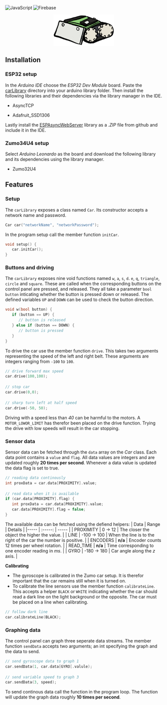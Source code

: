 ![JavaScript](https://img.shields.io/static/v1?style=flat&message=JavaScript&color=373e47&logo=JavaScript&logoColor=F7DF1E&label=)
![Firebase](https://img.shields.io/static/v1?style=flat&message=Arduino&color=373e47&logo=Arduino&logoColor=00979C&label=)

<p align="center">
  <img height="100" src="/img/car.png" />
</p>

## Installation

### ESP32 setup

In the _Arduino IDE_ choose the _ESP32 Dev Module_ board. Paste the [carLibrary](carLibrary/) directory into your arduino library folder. Then install the following libraries and their dependencies via the library manager in the IDE.

-  AsyncTCP

-  Adafruit_SSD1306

Lastly install the [ESPAsyncWebServer](https://github.com/me-no-dev/ESPAsyncWebServer#installation) library as a _.ZIP_ file from github and include it in the IDE.

### Zumo34U4 setup

Select _Arduino Leonardo_ as the board and download the following library and its dependencies using the library manager.

-  Zumo32U4

## Features

### Setup

The `carLibrary` exposes a class named `Car`. Its constructor accepts a network name and password.

```cpp
Car car("networkName", "networkPassword");
```

In the program setup call the member function `initCar`.

```cpp
void setup() {
   car.initCar();
}
```

### Buttons and driving

The `carLibrary` exposes nine void functions named `w`, `a`, `s`, `d`. `e`, `q`, `triangle`, `circle` and `square`. These are called when the corresponding buttons on the control panel are pressed, and released. They all take a parameter `bool button` inticating whether the button is pressed down or released. The defined variables `UP` and `DOWN` can be used to check the button direction.

```cpp
void w(bool button) {
   if (button == UP) {
      // button is released
   } else if (button == DOWN) {
      // button is pressed
   }   
}
```

To drive the car use the member function `drive`. This takes two arguments representing the speed of the left and right belt. These arguments are integers ranging from `-100` to `100`.

```cpp
// drive forward max speed
car.drive(100,100);

// stop car
car.drive(0,0);

// sharp turn left at half speed
car.drive(-50, 50);
```

Driving with a speed less than _40_ can be harmful to the motors. A `MOTOR_LOWOR_LIMIT` has therefor been placed on the drive function. Trying the drive with low speeds will result in the car stopping.

### Sensor data

Sensor data can be fetched through the `data` array on the _Car_ class. Each data point contains a `value` and `flag`. All data values are integers and are updated roughly **20 times per second**. Whenever a data value is updated the data flag is set to true.

```cpp
// reading data continously
int proxData = car.data[PROXIMITY].value;

// read data when it is available
if (car.data[PROXIMITY].flag) {
   int proxData = car.data[PROXIMITY].value;
   car.data[PROXIMITY].flag = false;
}
```

The available data can be fetched using the defiend helpers:
| Data | Range | Details |
|----- | :-----: | ----- |
| PROXIMITY | 0 &rarr; 12 | The closer the object the higher the value. |
| LINE | -100 &rarr; 100 | When the line is to the right of the car the number is positive. |
| ENCODERS | **n/a** | Encoder counts 12 times per wheel rotation. |
| READ_TIME | **n/a** | Time corresponding to one encoder reading in _ms_. |
| GYRO | -180 &rarr; 180 | Car angle along the _z_ axis. |

**Calibrating**
- The gyroscope is calibrated in the Zumo car setup. It is therefor important that the car remains still when it is turned on.
- To calibrate the line sensors use the member function `calibrateLine`. This accepts a helper `BLACK` or `WHITE` indicating whether the car should read a dark line on the light background or the opposite. The car must be placed on a line when calibrating.

```cpp
// follow dark line
car.calibrateLine(BLACK);
```

### Graphing data

The control panel can graph three seperate data streams. The member function `sendData` accepts two arguments; an int specifying the graph and the data to send.

```cpp
// send gyroscope data to graph 1
car.sendData(1, car.data[GYRO[.valule);

// send variable speed to graph 3
car.sendData(3, speed);
```

To send continous data call the function in the program loop. The function will update the graph data roughly **10 times per second**.


